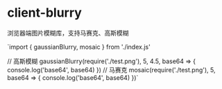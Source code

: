 # client-blurry
浏览器端图片模糊库，支持马赛克、高斯模糊

`import { gaussianBlurry, mosaic } from './index.js'

// 高斯模糊
gaussianBlurry(require('./test.png'), 5, 4.5, base64 => {
    console.log('base64', base64)
})
// 马赛克
mosaic(require('./test.png'), 5, base64 => {
    console.log('base64', base64)
})`
